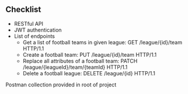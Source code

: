 

## Checklist
* RESTful API
* JWT authentication
* List of endpoints
  * Get a list of football teams in given league: GET /league/{id}/team HTTP/1.1
  * Create a football team: PUT /league/{id}/team HTTP/1.1
  * Replace all attributes of a football team: PATCH /league/{leagueId}/team/{teamId} HTTP/1.1
  * Delete a football league: DELETE /league/{id} HTTP/1.1

Postman collection provided in root of project